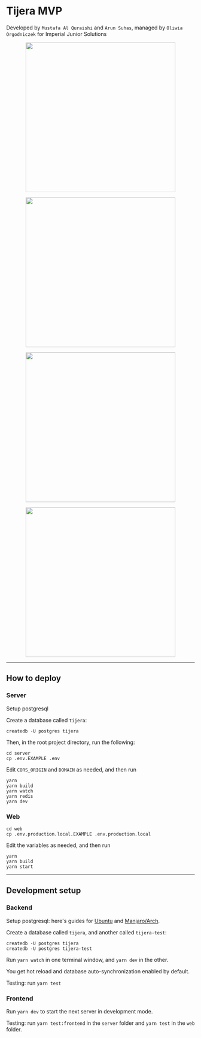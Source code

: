 # Tijera MVP

Developed by `Mustafa Al Quraishi` and `Arun Suhas`, managed by `Oliwia Orgodniczek` for Imperial Junior Solutions

<div or>
<p align="center">
 <img height="400px" src="https://github.com/mus2711/tijera_dev_master/blob/main/assets/Screenshot%202022-02-20%20at%2014.52.08.png">
</p>

<p align="center">
 <img height="400px" src="https://github.com/mus2711/tijera_dev_master/blob/main/assets/Screenshot%202022-02-20%20at%2014.52.18.png">
</p>
<p align="center">
 <img height="400px" src="https://github.com/mus2711/tijera_dev_master/blob/main/assets/Screenshot%202022-02-20%20at%2014.53.19.png">
</p>
<p align="center">
 <img height="400px" src="https://github.com/mus2711/tijera_dev_master/blob/main/assets/Screenshot%202022-02-20%20at%2014.53.29.png">
</p>

---

## How to deploy

### Server

Setup postgresql

Create a database called `tijera`:

```console
createdb -U postgres tijera
```

Then, in the root project directory, run the following:

```console
cd server
cp .env.EXAMPLE .env
```

Edit `CORS_ORIGIN` and `DOMAIN` as needed, and then run

```console
yarn
yarn build
yarn watch
yarn redis
yarn dev
```

### Web

```console
cd web
cp .env.production.local.EXAMPLE .env.production.local
```

Edit the variables as needed, and then run

```console
yarn
yarn build
yarn start
```

---

## Development setup

### Backend

Setup postgresql: here's guides for [Ubuntu][2] and [Manjaro/Arch][3].

Create a database called `tijera`, and another called `tijera-test`:

```console
createdb -U postgres tijera
createdb -U postgres tijera-test
```

Run `yarn watch` in one terminal window, and `yarn dev` in the other.

You get hot reload and database auto-synchronization enabled by default.

Testing: run `yarn test`

### Frontend

Run `yarn dev` to start the next server in development mode.

Testing: run `yarn test:frontend` in the `server` folder and `yarn test` in the
`web` folder.

[1]: https://www.youtube.com/watch?v=I6ypD7qv3Z8
[2]: https://www.digitalocean.com/community/tutorials/how-to-install-and-use-postgresql-on-ubuntu-20-04
[3]: https://dev.to/tusharsadhwani/how-to-setup-postgresql-on-manjaro-linux-arch-412l
